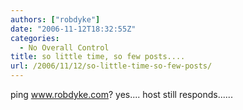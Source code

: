 ```yaml
---
authors: ["robdyke"]
date: "2006-11-12T18:32:55Z"
categories:
  - No Overall Control
title: so little time, so few posts....
url: /2006/11/12/so-little-time-so-few-posts/
---
```

ping www.robdyke.com? yes.... host still responds......